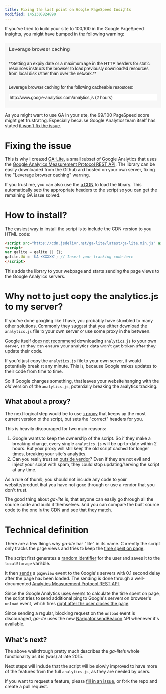 ```yaml
---
title: Fixing the last point on Google PageSpeed Insights
modified: 1451305824890
---
```


If you've tried to build your site to 100/100 in the Google PageSpeed Insights,
you might have bumped in the following warning:

<div style="background:#f7f7f7; padding: 12px 12px 9px; font-family: sans-serif; font-size: 14px; margin: 20px 0 15px;">
<div style="font-size: 1.2em;">Leverage browser caching</div>
<p style="padding-top: 1em;">**Setting an expiry date or a maximum age in the HTTP headers for static
resources instructs the browser to load previously downloaded resources from
local disk rather than over the network.**</p>
<p style="padding-top: 1em;">Leverage browser caching for the following cacheable resources:</p>
<ul style="background-color: #fff;padding-left: 0;"><li style="list-style: none; padding: 3px;">http://www.google-analytics.com/analytics.js (2 hours)</li></ul>
</div>


As you might want to use GA in your site, the 99/100 PageSpeed score might get
frustrating. Especially because Google Analytics team itself has stated
[it won't fix the issue][analytics-js-wontfix].

# Fixing the issue

This is why I created [GA-Lite][ga-lite], a small subset of Google Analytics
that uses the [Google Analytics Measurement Protocol REST API][ga-rest-api]. The
library can be easily downloaded from the Github and hosted on your own server,
fixing the "Leverage browser caching" warning.

If you trust me, you can also use the [a CDN][cdn] to load the library. This
automatically sets the appropriate headers to the script so you can get the
remaining GA issue solved.

# How to install?

The easiest way to install the script is to include the CDN version to you HTML
code:

```HTML
<script src="https://cdn.jsdelivr.net/ga-lite/latest/ga-lite.min.js" async></script>
<script>
var galite = galite || {};
galite.UA = 'UA-XXXXXX'; // Insert your tracking code here
</script>
```

This adds the library to your webpage and starts sending the page views to the
Google Analytics servers.

# Why not to just copy the analytics.js to my server?

If you've done googling like I have, you probably have stumbled to many other
solutions. Commonly they suggest that you either download the `analytics.js`
file to your own server or use some proxy in the between.

Google itself [does not recommend][downloading-ga] downloading `analytics.js`
to your own server, so they can ensure your analytics data won't get broken
after they update their code.

If you'd just copy the `analytics.js` file to your own server, it would
potentially break at any minute. This is, because Google makes updates to their
code from time to time.

So if Google changes something, that leaves your website hanging with the *old*
version of the `analytics.js`, potentially breaking the analytics tracking.

## What about a proxy?

The next logical step would be to use [a proxy][proxy] that keeps up the most
current version of the script, but sets the "correct" headers for you.

This is heavily discouraged for two main reasons:

1. Google wants to keep the ownership of the script. So if they make a breaking
   change, every single `analytics.js` will be up-to-date within 2 hours. But
   your proxy will still keep the old script cached for longer times, breaking
   your site's analytics.
2. Can you really trust an [outside vendor][outside-vendor]? Even if they are
   not evil and inject your script with spam, they could stop updating/serving
   the script at any time.

As a rule of thumb, you should not include any code to your website/product that
you have not gone through or use a vendor that you don't trust.

The good thing about *ga-lite* is, that anyone can easily go through all the
source code and build it themselves. And you can compare the built source code
to the one in the CDN and see that they match.

# Technical definition

There are a few things why *ga-lite* has "lite" in its name. Currently the
script only tracks the page views and tries to keep the
[time spent on page][understanding-ga-timings].

The script first generates a [random identifier][random-id] for the user and
saves it to the `localStorage` variable.

It then [sends][pageview-send] a `pageview` event to the Google's servers with
0.1 second delay after the page has been loaded. The sending is done through
a well-documented [Analytics Measurement Protocol REST API][ga-rest-api].

Since the Google Analytics [uses events][understanding-ga-timings] to calculate
the time spent on page, the script tries to send additional ping to Google's
servers on browser's `unload` event, which fires
[right after the user closes the page][user-closes-page].

Since sending a regular, blocking request on the `unload` event is discouraged,
*ga-lite* uses the new [Navigator.sendBeacon][send-beacon] API whenever it's
available.

## What's next?

The above walkthrough pretty much describes the *ga-lite*'s whole functionality
as it is (was) at late 2015.

Next steps will include that the script will be slowly improved to have more of
the features from the full `analytics.js`, as they are needed by users.

If you want to request a feature, please [fill in an issue][ga-lite-issue], or
fork the repo and create a pull request.

[analytics-js-wontfix]:https://code.google.com/p/analytics-issues/issues/detail?id=101
[cdn]:https://cdn.jsdelivr.net/ga-lite/1.0.0/ga-lite.min.js
[ga-lite]:https://github.com/jehna/ga-lite/
[proxy]:http://diywpblog.com/leverage-browser-cache-optimize-google-analytics/
[ga-rest-api]:https://developers.google.com/analytics/devguides/collection/protocol/v1/reference
[understanding-ga-timings]:http://cutroni.com/blog/2012/02/29/understanding-google-analytics-time-calculations/
[random-id]:https://github.com/jehna/ga-lite/blob/c27c9c2698e3d8ddf29bd5a68f412b9e8e901c45/src/ga-lite.js#L9
[pageview-send]:https://github.com/jehna/ga-lite/blob/c27c9c2698e3d8ddf29bd5a68f412b9e8e901c45/src/ga-lite.js#L67
[user-closes-page]:https://github.com/jehna/ga-lite/blob/c27c9c2698e3d8ddf29bd5a68f412b9e8e901c45/src/ga-lite.js#L74-L84
[send-beacon]:https://github.com/jehna/ga-lite/blob/c27c9c2698e3d8ddf29bd5a68f412b9e8e901c45/src/ga-lite.js#L44
[ga-lite-issue]:https://github.com/jehna/ga-lite/issues/new
[outside-vendor]:http://sourceforge.net/projects/schedule-analytics/
[downloading-ga]:https://support.google.com/analytics/answer/1032389?hl=en

